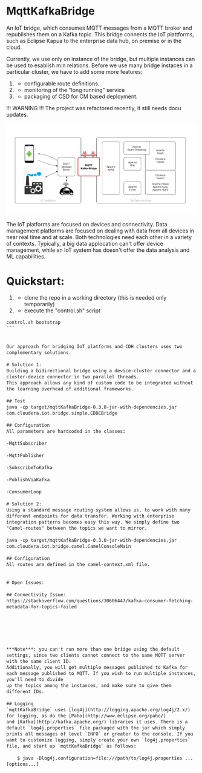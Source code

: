 # MqttKafkaBridge
An IoT bridge, which consumes MQTT messages from a MQTT broker and republishes them on a Kafka topic. This bridge connects the IoT plattforms, such as Eclipse Kapua to the enterprise data hub, on premise or in the cloud.

Currently, we use only on instance of the bridge, but multiple instances can be used to esablish m:n relations.
Before we use many bridge instaces in a particular cluster, we have to add some more features:

1) - configurable route definitions.
2) - monitoring of the "long running" service
3) - packaging of CSD for CM based deployment.

!!! WARNING !!! 
The project was refactored recently, it still needs docu updates.

![sketch](https://github.com/kamir/mqttKafkaBridge/blob/master/docs/MQTT-Kafka-Bridge/Canvas%201.jpg?raw=true "Overview: Bridge between IoT platforms and data management platforms.")

The IoT platforms are focused on devices and connectivity. Data management platforms are focused on dealing with data from all devices in near real time and at scale. Both technologies need each other in a variety of contexts. Typically, a big data applocation can't offer device management, while an IoT system has doesn't offer the data analysis and ML capabilities.

# Quickstart:
1) - clone the repo in a working directory (this is needed only temporarily)
2) - execute the "control.sh" script 
```
control.sh bootstrap
´´´ 


Our approach for bridging IoT platforms and CDH clusters uses two complementary solutions.

# Solution 1:
Building a bidirectional bridge using a device-cluster connector and a cluster-device connector in two parallel threads.
This approach allows any kind of custom code to be integrated without the learning overhead of additional frameworks.

## Test 
java -cp target/mqttKafkaBridge-0.3.0-jar-with-dependencies.jar com.cloudera.iot.bridge.simple.CDDCBridge 

## Configuration
All parameters are hardcoded in the classes:

-MqttSubscriber

-MqttPublisher

-SubscribeToKafka

-PublishViaKafka

-ConsumerLoop

# Solution 2: 
Using a standard message routing system allows us, to work with many different endpoints for data transfer. Working with enterprise integration patterns becomes easy this way. We simply define two "Camel-routes" between the topics we want to mirror.

java -cp target/mqttKafkaBridge-0.3.0-jar-with-dependencies.jar com.cloudera.iot.bridge.camel.CamelConsoleMain 

## Configuration
All routes are defined in the camel-context.xml file.


# Open Issues:

## Connectivity Issue:
https://stackoverflow.com/questions/30606447/kafka-consumer-fetching-metadata-for-topics-failed

 




***Note***: you can't run more than one bridge using the default settings, since two clients cannot connect to the same MQTT server with the same client ID. 
Additionally, you will get multiple messages published to Kafka for each message published to MQTT. If you wish to run multiple instances, you'll need to divide 
up the topics among the instances, and make sure to give them different IDs.

## Logging
`mqttKafkaBridge` uses [log4j](http://logging.apache.org/log4j/2.x/) for logging, as do the [Paho](http://www.eclipse.org/paho/) 
and [Kafka](http://kafka.apache.org/) libraries it uses. There is a default `log4j.properties` file packaged with the jar which simply prints all messages of level `INFO` or greater to the console. If you want to customize logging, simply create your own `log4j.properties` file, and start up `mqttKafkaBridge` as follows:

    $ java -Dlog4j.configuration=file:///path/to/log4j.properties ... [options...]

